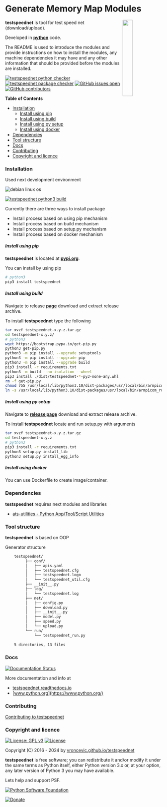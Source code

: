 # Generate Memory Map Modules

<img align="right" src="https://raw.githubusercontent.com/vroncevic/testspeednet/dev/docs/testspeednet_logo.png" width="25%">

**testspeednet** is tool for test speed net (download/upload).

Developed in **[python](https://www.python.org/)** code.

The README is used to introduce the modules and provide instructions on
how to install the modules, any machine dependencies it may have and any
other information that should be provided before the modules are installed.

[![testspeednet python checker](https://github.com/vroncevic/testspeednet/actions/workflows/armpicom_python_checker.yml/badge.svg)](https://github.com/vroncevic/testspeednet/actions/workflows/armpicom_python_checker.yml) [![testspeednet package checker](https://github.com/vroncevic/testspeednet/actions/workflows/armpicom_package_checker.yml/badge.svg)](https://github.com/vroncevic/testspeednet/actions/workflows/armpicom_package.yml) [![GitHub issues open](https://img.shields.io/github/issues/vroncevic/testspeednet.svg)](https://github.com/vroncevic/testspeednet/issues) [![GitHub contributors](https://img.shields.io/github/contributors/vroncevic/testspeednet.svg)](https://github.com/vroncevic/testspeednet/graphs/contributors)

<!-- START doctoc generated TOC please keep comment here to allow auto update -->
<!-- DON'T EDIT THIS SECTION, INSTEAD RE-RUN doctoc TO UPDATE -->
**Table of Contents**

- [Installation](#installation)
    - [Install using pip](#install-using-pip)
    - [Install using build](#install-using-build)
    - [Install using py setup](#install-using-py-setup)
    - [Install using docker](#install-using-docker)
- [Dependencies](#dependencies)
- [Tool structure](#tool-structure)
- [Docs](#docs)
- [Contributing](#contributing)
- [Copyright and licence](#copyright-and-licence)

<!-- END doctoc generated TOC please keep comment here to allow auto update -->

### Installation

Used next development environment

![debian linux os](https://raw.githubusercontent.com/vroncevic/testspeednet/dev/docs/debtux.png)

[![testspeednet python3 build](https://github.com/vroncevic/testspeednet/actions/workflows/armpicom_python3_build.yml/badge.svg)](https://github.com/vroncevic/testspeednet/actions/workflows/armpicom_python3_build.yml)

Currently there are three ways to install package
* Install process based on using pip mechanism
* Install process based on build mechanism
* Install process based on setup.py mechanism
* Install process based on docker mechanism

##### Install using pip

**testspeednet** is located at **[pypi.org](https://pypi.org/project/testspeednet/)**.

You can install by using pip

```bash
# python3
pip3 install testspeednet
```

##### Install using build

Navigate to release **[page](https://github.com/vroncevic/testspeednet/releases/)** download and extract release archive.

To install **testspeednet** type the following

```bash
tar xvzf testspeednet-x.y.z.tar.gz
cd testspeednet-x.y.z/
# python3
wget https://bootstrap.pypa.io/get-pip.py
python3 get-pip.py 
python3 -m pip install --upgrade setuptools
python3 -m pip install --upgrade pip
python3 -m pip install --upgrade build
pip3 install -r requirements.txt
python3 -m build --no-isolation --wheel
pip3 install ./dist/testspeednet-*-py3-none-any.whl
rm -f get-pip.py
chmod 755 /usr/local/lib/python3.10/dist-packages/usr/local/bin/armpicom_run.py
ln -s /usr/local/lib/python3.10/dist-packages/usr/local/bin/armpicom_run.py /usr/local/bin/armpicom_run.py
```

##### Install using py setup

Navigate to **[release page](https://github.com/vroncevic/testspeednet/releases)** download and extract release archive.

To install **testspeednet** locate and run setup.py with arguments

```bash
tar xvzf testspeednet-x.y.z.tar.gz
cd testspeednet-x.y.z
# python3
pip3 install -r requirements.txt
python3 setup.py install_lib
python3 setup.py install_egg_info
```

##### Install using docker

You can use Dockerfile to create image/container.

### Dependencies

**testspeednet** requires next modules and libraries

* [ats-utilities - Python App/Tool/Script Utilities](https://pypi.org/project/ats-utilities/)

### Tool structure

**testspeednet** is based on OOP

Generator structure

```bash
    testspeednet/
         ├── conf/
         │   ├── apis.yaml
         │   ├── testspeednet.cfg
         │   ├── testspeednet.logo
         │   └── testspeednet_util.cfg
         ├── __init__.py
         ├── log/
         │   └── testspeednet.log
         ├── net/
         │   ├── config.py
         │   ├── download.py
         │   ├── __init__.py
         │   ├── model.py
         │   ├── speed.py
         │   └── upload.py
         └── run/
             └── testspeednet_run.py
    
    5 directories, 13 files
```

### Docs

[![Documentation Status](https://readthedocs.org/projects/testspeednet/badge/?version=latest)](https://testspeednet.readthedocs.io/en/latest/?badge=latest)

More documentation and info at

* [testspeednet.readthedocs.io](https://testspeednet.readthedocs.io)
* [www.python.org](https://www.python.org/)

### Contributing

[Contributing to testspeednet](CONTRIBUTING.md)

### Copyright and licence

[![License: GPL v3](https://img.shields.io/badge/License-GPLv3-blue.svg)](https://www.gnu.org/licenses/gpl-3.0) [![License](https://img.shields.io/badge/License-Apache%202.0-blue.svg)](https://opensource.org/licenses/Apache-2.0)

Copyright (C) 2016 - 2024 by [vroncevic.github.io/testspeednet](https://vroncevic.github.io/testspeednet)

**testspeednet** is free software; you can redistribute it and/or modify
it under the same terms as Python itself, either Python version 3.x or,
at your option, any later version of Python 3 you may have available.

Lets help and support PSF.

[![Python Software Foundation](https://raw.githubusercontent.com/vroncevic/testspeednet/dev/docs/psf-logo-alpha.png)](https://www.python.org/psf/)

[![Donate](https://www.paypalobjects.com/en_US/i/btn/btn_donateCC_LG.gif)](https://www.python.org/psf/donations/)
